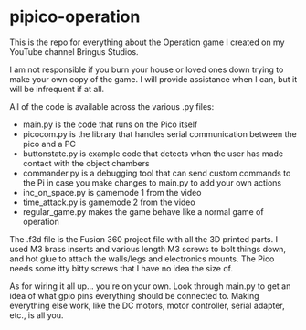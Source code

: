# pipico-operation

This is the repo for everything about the Operation game I created on my YouTube channel Bringus Studios.

I am not responsible if you burn your house or loved ones down trying to make your own copy of the game. I will provide assistance when I can, but it will be infrequent if at all.

All of the code is available across the various .py files: 

- main.py is the code that runs on the Pico itself
- picocom.py is the library that handles serial communication between the pico and a PC
- buttonstate.py is example code that detects when the user has made contact with the object chambers
- commander.py is a debugging tool that can send custom commands to the Pi in case you make changes to main.py to add your own actions
- inc_on_space.py is gamemode 1 from the video
- time_attack.py is gamemode 2 from the video
- regular_game.py makes the game behave like a normal game of operation

The .f3d file is the Fusion 360 project file with all the 3D printed parts. I used M3 brass inserts and various length M3 screws to bolt things down, and hot glue to attach the walls/legs and electronics mounts. The Pico needs some itty bitty screws that I have no idea the size of.

As for wiring it all up... you're on your own. Look through main.py to get an idea of what gpio pins everything should be connected to. Making everything else work, like the DC motors, motor controller, serial adapter, etc., is all you.
